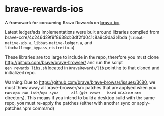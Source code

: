 # brave-rewards-ios

A framework for consuming Brave Rewards on [brave-ios](https://github.com/brave/brave-ios)

Latest ledger/ads implementations were built around libraries compiled from brave-core/4c246d29f9f8638cb3df2fd041c8a9c9da3b1bda (`libbat-native-ads.a`, `libbat-native-ledger.a`, and `libchallenge_bypass_ristretto.a`)

These libraries are too large to include in the repo, therefore you must clone http://github.com/brave/brave-browser/ and run the script `gen_rewards_libs.sh` located in `BraveRewards/lib` pointing to that cloned and initialized repo.

Warning: Due to https://github.com/brave/brave-browser/issues/3080, we must throw away all brave-browser/src patches that are applyed when you run `npm run init`/`npm sync -- --all` (`git reset --hard HEAD` on src directory). This means if you intend to build a desktop build with the same repo, you must re-apply the patches (either with another sync or apply-patches npm command)